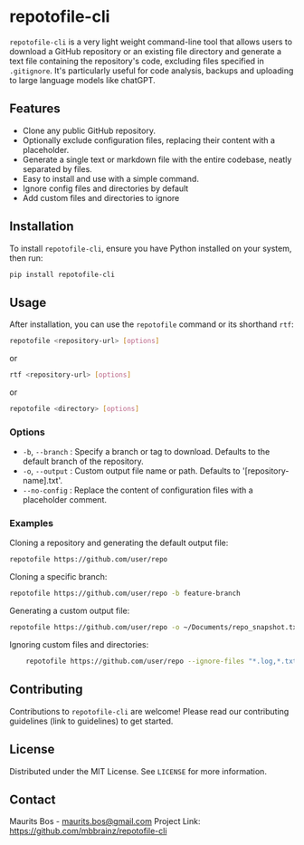 # repotofile-cli

`repotofile-cli` is a very light weight command-line tool that allows users to download a GitHub repository or an existing file directory and generate a text file containing the repository's code, excluding files specified in `.gitignore`. It's particularly useful for code analysis, backups and uploading to large language models like chatGPT.


## Features

- Clone any public GitHub repository.
- Optionally exclude configuration files, replacing their content with a placeholder.
- Generate a single text or markdown file with the entire codebase, neatly separated by files.
- Easy to install and use with a simple command.
- Ignore config files and directories by default
- Add custom files and directories to ignore

## Installation

To install `repotofile-cli`, ensure you have Python installed on your system, then run:

```bash
pip install repotofile-cli
```

## Usage

After installation, you can use the `repotofile` command or its shorthand `rtf`:

```bash
repotofile <repository-url> [options]
```

or

```bash
rtf <repository-url> [options]
```

or

```bash
repotofile <directory> [options]
```

### Options

- `-b`, `--branch` : Specify a branch or tag to download. Defaults to the default branch of the repository.
- `-o`, `--output` : Custom output file name or path. Defaults to '[repository-name].txt'.
- `--no-config` : Replace the content of configuration files with a placeholder comment.

### Examples

Cloning a repository and generating the default output file:

```bash
repotofile https://github.com/user/repo
```

Cloning a specific branch:

```bash
repotofile https://github.com/user/repo -b feature-branch
```

Generating a custom output file:

```bash
repotofile https://github.com/user/repo -o ~/Documents/repo_snapshot.txt
```

Ignoring custom files and directories:

```bash
    repotofile https://github.com/user/repo --ignore-files "*.log,*.txt" --ignore-dirs "build,docs"
```

## Contributing

Contributions to `repotofile-cli` are welcome! Please read our contributing guidelines (link to guidelines) to get started.

## License

Distributed under the MIT License. See `LICENSE` for more information.

## Contact

Maurits Bos - <maurits.bos@gmail.com>
Project Link: <https://github.com/mbbrainz/repotofile-cli>
